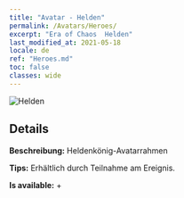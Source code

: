 ```yaml
---
title: "Avatar - Helden"
permalink: /Avatars/Heroes/
excerpt: "Era of Chaos  Helden"
last_modified_at: 2021-05-18
locale: de
ref: "Heroes.md"
toc: false
classes: wide
---
```

 ![Helden](/images/a/avatarFrame_49.png)

## Details

 **Beschreibung:** Heldenkönig-Avatarrahmen 

 **Tips:** Erhältlich durch Teilnahme am Ereignis. 

 **Is available:**  + 

